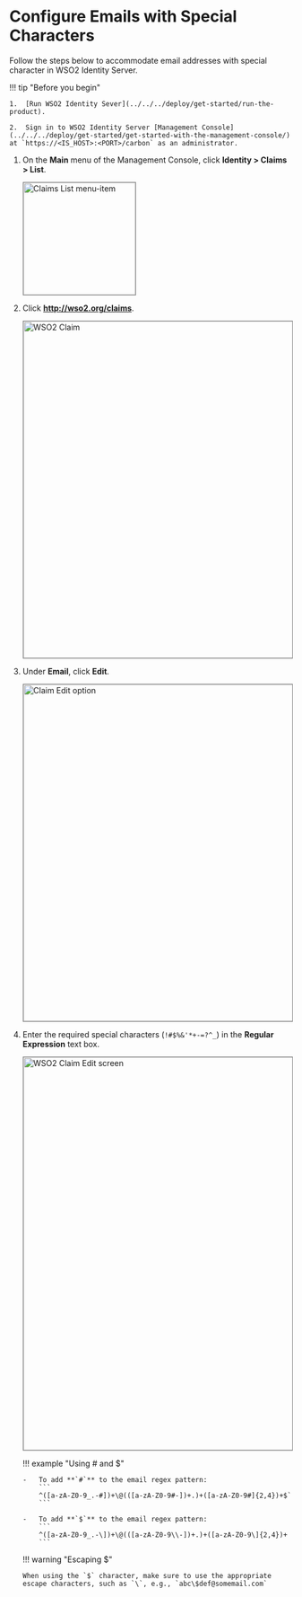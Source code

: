 # Configure Emails with Special Characters

Follow the steps below to accommodate email addresses with special character in WSO2 Identity Server.  

!!! tip "Before you begin"

	1.	[Run WSO2 Identity Sever](../../../deploy/get-started/run-the-product).

	2.	Sign in to WSO2 Identity Server [Management Console](../../../deploy/get-started/get-started-with-the-management-console/) at `https://<IS_HOST>:<PORT>/carbon` as an administrator. 
				

1.	On the **Main** menu of the Management Console, click **Identity > Claims > List**.

	<img src="../../../assets/img/guides/claims-list-menu-item.png" alt="Claims List menu-item" width="200" style="border:1px solid grey">   

2.	Click  **http://wso2.org/claims**.

	<img src="../../../assets/img/guides/claim-list-wso2.png" alt="WSO2 Claim" width="600" style="border:1px solid grey">   	

3.	Under **Email**, click **Edit**.

	<img src="../../../assets/img/guides/email-claim-edit.png" alt="Claim Edit option" width="600" style="border:1px solid grey"> 

4.	Enter the required special characters (`!#$%&'*+-=?^_`) in the **Regular Expression** text box.

	<img src="../../../assets/img/guides/wso2-claim-edit-screen.png" alt="WSO2 Claim Edit screen" width="700" style="border:1px solid grey"> 


	!!! example "Using # and $"

		-	To add **`#`** to the email regex pattern: 
			```
			^([a-zA-Z0-9_.-#])+\@(([a-zA-Z0-9#-])+.)+([a-zA-Z0-9#]{2,4})+$`
			```			

		-	To add **`$`** to the email regex pattern:
			```
			^([a-zA-Z0-9_.-\])+\@(([a-zA-Z0-9\\-])+.)+([a-zA-Z0-9\]{2,4})+
			```

	!!! warning "Escaping $"

		When using the `$` character, make sure to use the appropriate escape characters, such as `\`, e.g., `abc\$def@somemail.com`

		


